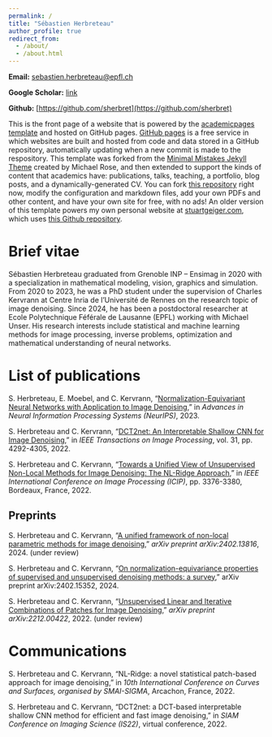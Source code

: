 ```yaml
---
permalink: /
title: "Sébastien Herbreteau"
author_profile: true
redirect_from: 
  - /about/
  - /about.html
---
```


**Email:** sebastien.herbreteau@epfl.ch

**Google Scholar:** [link](https://scholar.google.com/citations?user=49pGY58AAAAJ&hl=fr&oi=ao)

**Github:** [https://github.com/sherbret](https://github.com/sherbret)


This is the front page of a website that is powered by the [academicpages template](https://github.com/academicpages/academicpages.github.io) and hosted on GitHub pages. [GitHub pages](https://pages.github.com) is a free service in which websites are built and hosted from code and data stored in a GitHub repository, automatically updating when a new commit is made to the respository. This template was forked from the [Minimal Mistakes Jekyll Theme](https://mmistakes.github.io/minimal-mistakes/) created by Michael Rose, and then extended to support the kinds of content that academics have: publications, talks, teaching, a portfolio, blog posts, and a dynamically-generated CV. You can fork [this repository](https://github.com/academicpages/academicpages.github.io) right now, modify the configuration and markdown files, add your own PDFs and other content, and have your own site for free, with no ads! An older version of this template powers my own personal website at [stuartgeiger.com](http://stuartgeiger.com), which uses [this Github repository](https://github.com/staeiou/staeiou.github.io).

Brief vitae
======

Sébastien Herbreteau graduated from Grenoble INP – Ensimag in 2020 with a specialization in mathematical modeling, vision, graphics and simulation. From 2020 to 2023, he was a PhD student under the supervision of Charles Kervrann at Centre Inria de l’Université de Rennes on the research topic of image denoising. Since 2024, he has been a postdoctoral researcher at Ecole Polytechnique Féférale de Lausanne (EPFL) working with Michael Unser. His research interests include statistical and machine learning methods for image processing, inverse problems, optimization and mathematical understanding of neural networks.

List of publications
======

S. Herbreteau, E. Moebel, and C. Kervrann, “[Normalization-Equivariant Neural Networks with Application to Image Denoising](https://papers.nips.cc/paper_files/paper/2023/hash/12143893d9d37c3569dda800b95cabd9-Abstract-Conference.html),” in *Advances in Neural Information Processing Systems (NeurIPS)*, 2023.

S. Herbreteau and C. Kervrann, “[DCT2net: An Interpretable Shallow CNN for Image Denoising](https://ieeexplore.ieee.org/document/9799727),” in *IEEE Transactions on Image Processing*, vol. 31, pp. 4292-4305, 2022.

S. Herbreteau and C. Kervrann, “[Towards a Unified View of Unsupervised Non-Local Methods for Image Denoising: The NL-Ridge Approach](https://ieeexplore.ieee.org/document/9897992),” in *IEEE International Conference on Image Processing (ICIP)*, pp. 3376-3380, Bordeaux, France, 2022.

Preprints
------

S. Herbreteau and C. Kervrann, “[A unified framework of non-local parametric methods
for image denoising](https://arxiv.org/abs/2402.13816),” *arXiv preprint arXiv:2402.13816*, 2024. (under review)

S. Herbreteau and C. Kervrann, “[On normalization-equivariance properties of supervised
and unsupervised denoising methods: a survey](https://arxiv.org/abs/2402.15352),” arXiv preprint arXiv:2402.15352, 2024.

S. Herbreteau and C. Kervrann, “[Unsupervised Linear and Iterative Combinations of Patches for Image Denoising](https://arxiv.org/abs/2212.00422),” *arXiv preprint arXiv:2212.00422*, 2022. (under review)

Communications
======

S. Herbreteau and C. Kervrann, “NL-Ridge: a novel statistical patch-based approach for image denoising,”  in *10th International Conference on Curves and Surfaces, organised by SMAI-SIGMA*, Arcachon, France, 2022.

S. Herbreteau and C. Kervrann, “DCT2net: a DCT-based interpretable shallow CNN method for efficient and fast image denoising,”  in *SIAM Conference on Imaging Science (IS22)*, virtual conference, 2022.
